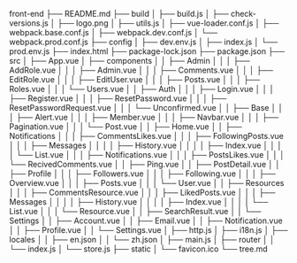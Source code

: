 front-end
├── README.md
├── build
│   ├── build.js
│   ├── check-versions.js
│   ├── logo.png
│   ├── utils.js
│   ├── vue-loader.conf.js
│   ├── webpack.base.conf.js
│   ├── webpack.dev.conf.js
│   └── webpack.prod.conf.js
├── config
│   ├── dev.env.js
│   ├── index.js
│   └── prod.env.js
├── index.html
├── package-lock.json
├── package.json
├── src
│   ├── App.vue
│   ├── components
│   │   ├── Admin
│   │   │   ├── AddRole.vue
│   │   │   ├── Admin.vue
│   │   │   ├── Comments.vue
│   │   │   ├── EditRole.vue
│   │   │   ├── EditUser.vue
│   │   │   ├── Posts.vue
│   │   │   ├── Roles.vue
│   │   │   └── Users.vue
│   │   ├── Auth
│   │   │   ├── Login.vue
│   │   │   ├── Register.vue
│   │   │   ├── ResetPassword.vue
│   │   │   ├── ResetPasswordRequest.vue
│   │   │   └── Unconfirmed.vue
│   │   ├── Base
│   │   │   ├── Alert.vue
│   │   │   ├── Member.vue
│   │   │   ├── Navbar.vue
│   │   │   ├── Pagination.vue
│   │   │   └── Post.vue
│   │   ├── Home.vue
│   │   ├── Notifications
│   │   │   ├── CommentsLikes.vue
│   │   │   ├── FollowingPosts.vue
│   │   │   ├── Messages
│   │   │   │   ├── History.vue
│   │   │   │   ├── Index.vue
│   │   │   │   └── List.vue
│   │   │   ├── Notifications.vue
│   │   │   ├── PostsLikes.vue
│   │   │   └── RecivedComments.vue
│   │   ├── Ping.vue
│   │   ├── PostDetail.vue
│   │   ├── Profile
│   │   │   ├── Followers.vue
│   │   │   ├── Following.vue
│   │   │   ├── Overview.vue
│   │   │   ├── Posts.vue
│   │   │   └── User.vue
│   │   ├── Resources
│   │   │   ├── CommentsResource.vue
│   │   │   ├── LikedPosts.vue
│   │   │   ├── Messages
│   │   │   │   ├── History.vue
│   │   │   │   ├── Index.vue
│   │   │   │   └── List.vue
│   │   │   └── Resource.vue
│   │   ├── SearchResult.vue
│   │   └── Settings
│   │       ├── Account.vue
│   │       ├── Email.vue
│   │       ├── Notification.vue
│   │       ├── Profile.vue
│   │       └── Settings.vue
│   ├── http.js
│   ├── i18n.js
│   ├── locales
│   │   ├── en.json
│   │   └── zh.json
│   ├── main.js
│   ├── router
│   │   └── index.js
│   └── store.js
├── static
│   └── favicon.ico
└── tree.md
